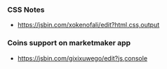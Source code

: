 ### CSS Notes

- https://jsbin.com/xokenofali/edit?html,css,output

### Coins support on marketmaker app

- https://jsbin.com/gixixuwego/edit?js,console
